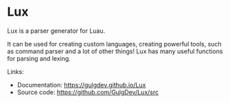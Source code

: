 # Lux
Lux is a parser generator for Luau.

It can be used for creating custom languages, creating powerful tools, such as command parser and a lot of other things! Lux has many useful functions for parsing and lexing.

Links:
* Documentation: https://gulgdev.github.io/Lux
* Source code: https://github.com/GulgDev/Lux/src
